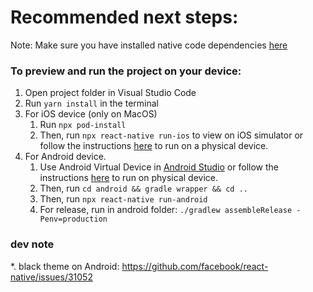 # Recommended next steps:

Note: Make sure you have installed native code dependencies [here](https://reactnative.dev/docs/environment-setup#installing-dependencies)
​

### To preview and run the project on your device:

1. Open project folder in Visual Studio Code
2. Run `yarn install` in the terminal
3. For iOS device (only on MacOS)
   1. Run `npx pod-install`
   2. Then, run `npx react-native run-ios` to view on iOS simulator or follow the instructions [here](https://reactnative.dev/docs/running-on-device#running-your-app-on-ios-devices) to run on a physical device.
4. For Android device.
   1. Use Android Virtual Device in [Android Studio](https://developer.android.com/studio/index.html) or follow the instructions [here](https://reactnative.dev/docs/running-on-device#running-your-app-on-android-devices) to run on physical device.
   2. Then, run `cd android && gradle wrapper && cd ..`
   3. Then, run `npx react-native run-android`
   4. For release, run in android folder: `./gradlew assembleRelease -Penv=production`

### dev note

\*. black theme on Android: https://github.com/facebook/react-native/issues/31052
